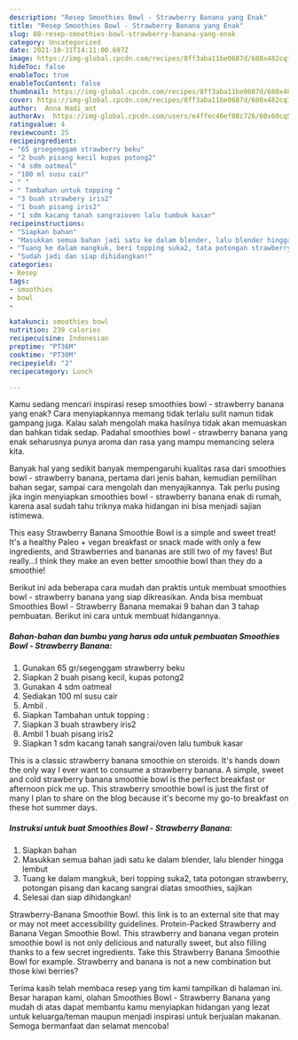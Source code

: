 ```yaml
---
description: "Resep Smoothies Bowl - Strawberry Banana yang Enak"
title: "Resep Smoothies Bowl - Strawberry Banana yang Enak"
slug: 88-resep-smoothies-bowl-strawberry-banana-yang-enak
category: Uncategorized
date: 2021-10-31T14:11:00.697Z
image: https://img-global.cpcdn.com/recipes/8ff3aba11be0687d/680x482cq70/smoothies-bowl-strawberry-banana-foto-resep-utama.jpg
hideToc: false
enableToc: true
enableTocContent: false
thumbnail: https://img-global.cpcdn.com/recipes/8ff3aba11be0687d/680x482cq70/smoothies-bowl-strawberry-banana-foto-resep-utama.jpg
cover: https://img-global.cpcdn.com/recipes/8ff3aba11be0687d/680x482cq70/smoothies-bowl-strawberry-banana-foto-resep-utama.jpg
author:  Anna Hadi_ant
authorAv:  https://img-global.cpcdn.com/users/e4ffec46ef08c726/60x60cq50/avatar.jpg
ratingvalue: 4
reviewcount: 25
recipeingredient:
- "65 grsegenggam strawberry beku"
- "2 buah pisang kecil kupas potong2"
- "4 sdm oatmeal"
- "100 ml susu cair"
- " "
- " Tambahan untuk topping "
- "3 buah strawbery iris2"
- "1 buah pisang iris2"
- "1 sdm kacang tanah sangraioven lalu tumbuk kasar"
recipeinstructions:
- "Siapkan bahan"
- "Masukkan semua bahan jadi satu ke dalam blender, lalu blender hingga lembut"
- "Tuang ke dalam mangkuk, beri topping suka2, tata potongan strawberry, potongan pisang dan kacang sangrai diatas smoothies, sajikan"
- "Sudah jadi dan siap dihidangkan!"
categories:
- Resep
tags:
- smoothies
- bowl
- 

katakunci: smoothies bowl  
nutrition: 239 calories
recipecuisine: Indonesian
preptime: "PT36M"
cooktime: "PT30M"
recipeyield: "2"
recipecategory: Lunch

---
```



Kamu sedang mencari inspirasi resep smoothies bowl - strawberry banana yang enak? Cara menyiapkannya memang tidak terlalu sulit namun tidak gampang juga. Kalau salah mengolah maka hasilnya tidak akan memuaskan dan bahkan tidak sedap. Padahal smoothies bowl - strawberry banana yang enak seharusnya punya aroma dan rasa yang mampu memancing selera kita.


Banyak hal yang sedikit banyak mempengaruhi kualitas rasa dari smoothies bowl - strawberry banana, pertama dari jenis bahan, kemudian pemilihan bahan segar, sampai cara mengolah dan menyajikannya. Tak perlu pusing jika ingin menyiapkan smoothies bowl - strawberry banana enak di rumah, karena asal sudah tahu triknya maka hidangan ini bisa menjadi sajian istimewa.

This easy Strawberry Banana Smoothie Bowl is a simple and sweet treat! It&#39;s a healthy Paleo + vegan breakfast or snack made with only a few ingredients, and Strawberries and bananas are still two of my faves! But really…I think they make an even better smoothie bowl than they do a smoothie!


Berikut ini ada beberapa cara mudah dan praktis untuk membuat smoothies bowl - strawberry banana yang siap dikreasikan. Anda bisa membuat Smoothies Bowl - Strawberry Banana memakai 9 bahan dan 3 tahap pembuatan. Berikut ini cara untuk membuat hidangannya.

<!--inarticleads1-->

##### Bahan-bahan dan bumbu yang harus ada untuk pembuatan Smoothies Bowl - Strawberry Banana:

1. Gunakan 65 gr/segenggam strawberry beku
1. Siapkan 2 buah pisang kecil, kupas potong2
1. Gunakan 4 sdm oatmeal
1. Sediakan 100 ml susu cair
1. Ambil  .
1. Siapkan  Tambahan untuk topping :
1. Siapkan 3 buah strawbery iris2
1. Ambil 1 buah pisang iris2
1. Siapkan 1 sdm kacang tanah sangrai/oven lalu tumbuk kasar


This is a classic strawberry banana smoothie on steroids. It&#39;s hands down the only way I ever want to consume a strawberry banana. A simple, sweet and cold strawberry banana smoothie bowl is the perfect breakfast or afternoon pick me up. This strawberry smoothie bowl is just the first of many I plan to share on the blog because it&#39;s become my go-to breakfast on these hot summer days. 

<!--inarticleads2-->

##### Instruksi untuk buat Smoothies Bowl - Strawberry Banana:

1. Siapkan bahan
1. Masukkan semua bahan jadi satu ke dalam blender, lalu blender hingga lembut
1. Tuang ke dalam mangkuk, beri topping suka2, tata potongan strawberry, potongan pisang dan kacang sangrai diatas smoothies, sajikan
1. Selesai dan siap dihidangkan!

Strawberry-Banana Smoothie Bowl. this link is to an external site that may or may not meet accessibility guidelines. Protein-Packed Strawberry and Banana Vegan Smoothie Bowl. This strawberry and banana vegan protein smoothie bowl is not only delicious and naturally sweet, but also filling thanks to a few secret ingredients. Take this Strawberry Banana Smoothie Bowl for example. Strawberry and banana is not a new combination but those kiwi berries? 

Terima kasih telah membaca resep yang tim kami tampilkan di halaman ini. Besar harapan kami, olahan Smoothies Bowl - Strawberry Banana yang mudah di atas dapat membantu kamu menyiapkan hidangan yang lezat untuk keluarga/teman maupun menjadi inspirasi untuk berjualan makanan. Semoga bermanfaat dan selamat mencoba!
